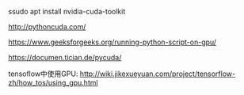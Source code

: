 ssudo apt install nvidia-cuda-toolkit

http://pythoncuda.com/

https://www.geeksforgeeks.org/running-python-script-on-gpu/

https://documen.tician.de/pycuda/

tensoflow中使用GPU: http://wiki.jikexueyuan.com/project/tensorflow-zh/how_tos/using_gpu.html